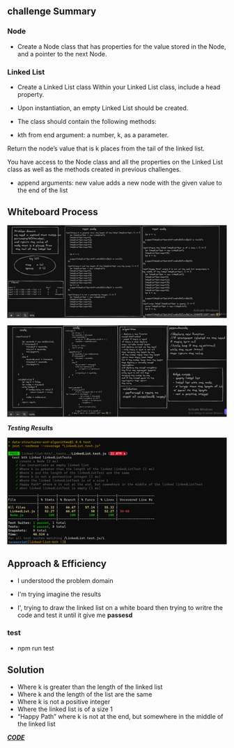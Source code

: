  ## challenge Summary

### Node
* Create a Node class that has properties for the value stored in the Node, and a pointer to the next Node.

### Linked List
* Create a Linked List class Within your Linked List class, include a head property.

* Upon instantiation, an empty Linked List should be created.
* The class should contain the following methods:
* kth from end
argument: a number, k, as a parameter.

Return the node’s value that is k places from the tail of the linked list.

You have access to the Node class and all the properties on the Linked List class as well as the methods created in previous challenges.

*  append
arguments: new value
adds a new node with the given value to the end of the list

## Whiteboard Process

![whiteboard2](/javascript/linked-list-kth/images/whiteBoard.png)

![whiteboard1](/javascript/linked-list-kth/images/linked-list-kth.png)



***Testing Results***

![whiteboard2](/javascript/linked-list-kth/images/results-of-testing.png)



## Approach & Efficiency
* I understood the problem domain

* I'm trying imagine the results 

* I', trying to draw the linked list on a white board then trying to writre the code and test it until it give me **passesd**

### test 

* npm run test

## Solution

 * Where k is greater than the length of the linked list
* Where k and the length of the list are the same
* Where k is not a positive integer
* Where the linked list is of a size 1
* “Happy Path” where k is not at the end, but somewhere in the middle of the linked list



***[CODE](/javascript/linked-list-kth)***
